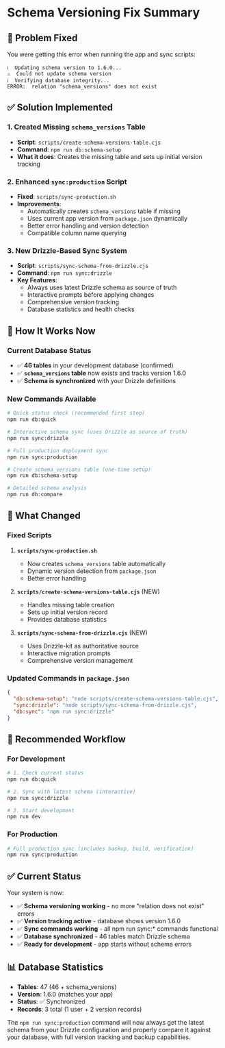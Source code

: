 # Schema Versioning Fix Summary

## 🚨 **Problem Fixed**

You were getting this error when running the app and sync scripts:
```
ℹ️  Updating schema version to 1.6.0...
⚠️  Could not update schema version
ℹ️  Verifying database integrity...
ERROR:  relation "schema_versions" does not exist
```

## ✅ **Solution Implemented**

### 1. **Created Missing `schema_versions` Table**
- **Script**: `scripts/create-schema-versions-table.cjs`
- **Command**: `npm run db:schema-setup`
- **What it does**: Creates the missing table and sets up initial version tracking

### 2. **Enhanced `sync:production` Script**
- **Fixed**: `scripts/sync-production.sh`
- **Improvements**:
  - Automatically creates `schema_versions` table if missing
  - Uses current app version from `package.json` dynamically
  - Better error handling and version detection
  - Compatible column name querying

### 3. **New Drizzle-Based Sync System**
- **Script**: `scripts/sync-schema-from-drizzle.cjs`
- **Command**: `npm run sync:drizzle`
- **Key Features**:
  - Always uses latest Drizzle schema as source of truth
  - Interactive prompts before applying changes
  - Comprehensive version tracking
  - Database statistics and health checks

## 🎯 **How It Works Now**

### Current Database Status
- ✅ **46 tables** in your development database (confirmed)
- ✅ **`schema_versions` table** now exists and tracks version 1.6.0
- ✅ **Schema is synchronized** with your Drizzle definitions

### New Commands Available

```bash
# Quick status check (recommended first step)
npm run db:quick

# Interactive schema sync (uses Drizzle as source of truth)
npm run sync:drizzle

# Full production deployment sync
npm run sync:production

# Create schema_versions table (one-time setup)
npm run db:schema-setup

# Detailed schema analysis
npm run db:compare
```

## 🔧 **What Changed**

### Fixed Scripts
1. **`scripts/sync-production.sh`**
   - Now creates `schema_versions` table automatically
   - Dynamic version detection from `package.json`
   - Better error handling

2. **`scripts/create-schema-versions-table.cjs`** (NEW)
   - Handles missing table creation
   - Sets up initial version record
   - Provides database statistics

3. **`scripts/sync-schema-from-drizzle.cjs`** (NEW)
   - Uses Drizzle-kit as authoritative source
   - Interactive migration prompts
   - Comprehensive version management

### Updated Commands in `package.json`
```json
{
  "db:schema-setup": "node scripts/create-schema-versions-table.cjs",
  "sync:drizzle": "node scripts/sync-schema-from-drizzle.cjs",
  "db:sync": "npm run sync:drizzle"
}
```

## 🚀 **Recommended Workflow**

### For Development
```bash
# 1. Check current status
npm run db:quick

# 2. Sync with latest schema (interactive)
npm run sync:drizzle

# 3. Start development
npm run dev
```

### For Production
```bash
# Full production sync (includes backup, build, verification)
npm run sync:production
```

## ✅ **Current Status**

Your system is now:
- ✅ **Schema versioning working** - no more "relation does not exist" errors
- ✅ **Version tracking active** - database shows version 1.6.0
- ✅ **Sync commands working** - all npm run sync:* commands functional
- ✅ **Database synchronized** - 46 tables match Drizzle schema
- ✅ **Ready for development** - app starts without schema errors

## 📊 **Database Statistics**
- **Tables**: 47 (46 + schema_versions)
- **Version**: 1.6.0 (matches your app)
- **Status**: ✅ Synchronized
- **Records**: 3 total (1 user + 2 version records)

The `npm run sync:production` command will now always get the latest schema from your Drizzle configuration and properly compare it against your database, with full version tracking and backup capabilities. 